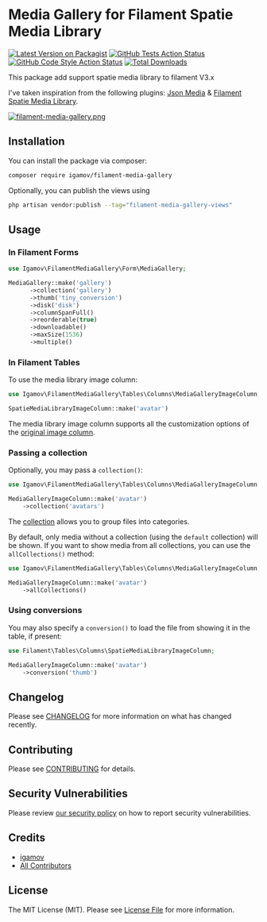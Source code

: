 # Media Gallery for Filament Spatie Media Library

[![Latest Version on Packagist](https://img.shields.io/packagist/v/igamov/filament-media-gallery.svg?style=flat-square)](https://packagist.org/packages/igamov/filament-media-gallery)
[![GitHub Tests Action Status](https://img.shields.io/github/actions/workflow/status/igamov/filament-media-gallery/run-tests.yml?branch=main&label=tests&style=flat-square)](https://github.com/igamov/filament-media-gallery/actions?query=workflow%3Arun-tests+branch%3Amain)
[![GitHub Code Style Action Status](https://img.shields.io/github/actions/workflow/status/igamov/filament-media-gallery/fix-php-code-styling.yml?branch=main&label=code%20style&style=flat-square)](https://github.com/igamov/filament-media-gallery/actions?query=workflow%3A"Fix+PHP+code+styling"+branch%3Amain)
[![Total Downloads](https://img.shields.io/packagist/dt/igamov/filament-media-gallery.svg?style=flat-square)](https://packagist.org/packages/igamov/filament-media-gallery)


This package add support spatie media library to filament V3.x

I've taken inspiration from the following plugins: [Json Media](https://github.com/webplusmultimedia/filament-json-media) & [Filament Spatie Media Library](https://github.com/filamentphp/spatie-laravel-media-library-plugin).

[![filament-media-gallery.png](https://i.postimg.cc/Tw52W9xd/filament-media-gallery.png)](https://postimg.cc/KkFh6t4w)
## Installation

You can install the package via composer:

```bash
composer require igamov/filament-media-gallery
```

Optionally, you can publish the views using

```bash
php artisan vendor:publish --tag="filament-media-gallery-views"
```


## Usage
### In Filament Forms
```php
use Igamov\FilamentMediaGallery\Form\MediaGallery;

MediaGallery::make('gallery')
      ->collection('gallery')
      ->thumb('tiny_conversion')
      ->disk('disk')
      ->columnSpanFull()
      ->reorderable(true)
      ->downloadable()
      ->maxSize(1536)
      ->multiple()
```

### In Filament Tables

To use the media library image column:

```php
use Igamov\FilamentMediaGallery\Tables\Columns\MediaGalleryImageColumn;;

SpatieMediaLibraryImageColumn::make('avatar')
```

The media library image column supports all the customization options of the [original image column](https://filamentphp.com/docs/tables/columns/image).

### Passing a collection

Optionally, you may pass a `collection()`:

```php
use Igamov\FilamentMediaGallery\Tables\Columns\MediaGalleryImageColumn;;

MediaGalleryImageColumn::make('avatar')
    ->collection('avatars')
```

The [collection](https://spatie.be/docs/laravel-medialibrary/working-with-media-collections/simple-media-collections) allows you to group files into categories.

By default, only media without a collection (using the `default` collection) will be shown. If you want to show media from all collections, you can use the `allCollections()` method:

```php
use Igamov\FilamentMediaGallery\Tables\Columns\MediaGalleryImageColumn;;

MediaGalleryImageColumn::make('avatar')
    ->allCollections()
```

### Using conversions

You may also specify a `conversion()` to load the file from showing it in the table, if present:

```php
use Filament\Tables\Columns\SpatieMediaLibraryImageColumn;

MediaGalleryImageColumn::make('avatar')
    ->conversion('thumb')
```

## Changelog

Please see [CHANGELOG](CHANGELOG.md) for more information on what has changed recently.

## Contributing

Please see [CONTRIBUTING](.github/CONTRIBUTING.md) for details.

## Security Vulnerabilities

Please review [our security policy](../../security/policy) on how to report security vulnerabilities.

## Credits

- [igamov](https://github.com/igamov)
- [All Contributors](../../contributors)

## License

The MIT License (MIT). Please see [License File](LICENSE.md) for more information.
